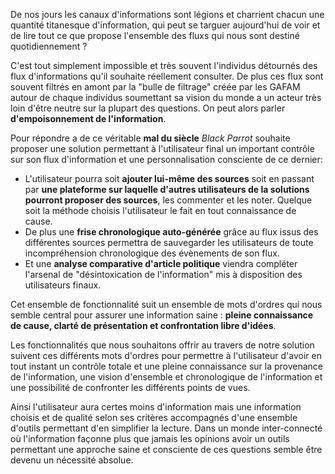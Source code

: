 De nos jours les canaux d'informations sont légions et charrient chacun une quantité titanesque d'information, qui peut se targuer aujourd'hui de voir et de lire tout ce que propose l'ensemble des fluxs qui nous sont destiné quotidiennement ? 

C'est tout simplement impossible et très souvent l'individus détournés des flux d'informations qu'il souhaite réellement consulter. De plus ces flux sont souvent filtrés en amont par la "bulle de filtrage" créée par les GAFAM autour de chaque individus soumettant sa vision du monde a un acteur très loin d'être neutre sur la plupart des questions. On peut alors parler **d'empoisonnement de l'information**. 

Pour répondre a de ce véritable **mal du siècle** *Black Parrot* souhaite proposer une solution permettant à l'utilisateur final un important contrôle sur son flux d'information et une personnalisation consciente de ce dernier:

- L'utilisateur pourra soit **ajouter lui-même des sources** soit en passant par **une plateforme sur laquelle d'autres utilisateurs de la solutions pourront proposer des sources**, les commenter et les noter. Quelque soit la méthode choisis l'utilisateur le fait en tout connaissance de cause.
- De plus une **frise chronologique auto-générée** grâce au flux issus des différentes sources permettra de sauvegarder les utilisateurs de toute incompréhension chronologique des évènements de son flux.
- Et une **analyse comparative d'article politique** viendra compléter l'arsenal de "désintoxication de l'information" mis à disposition des utilisateurs finaux.

Cet ensemble de fonctionnalité suit un ensemble de mots d'ordres qui nous semble central pour assurer une information saine : **pleine connaissance de cause, clarté de présentation et confrontation libre d'idées**.

Les fonctionnalités que nous souhaitons offrir au travers de notre solution suivent ces différents mots d'ordres pour permettre à l'utilisateur d'avoir en tout instant un contrôle totale et une pleine connaissance sur la provenance de l'information, une vision d'ensemble et chronologique de l'information et une possibilité de confronter les différents points de vues. 

Ainsi l'utilisateur aura certes moins d'information mais une information choisis et de qualité selon ses critères accompagnés d'une ensemble d'outils permettant d'en simplifier la lecture. Dans un monde inter-connecté où l'information façonne plus que jamais les opinions avoir un outils permettant une approche saine et consciente de ces questions semble être devenu un nécessité absolue.